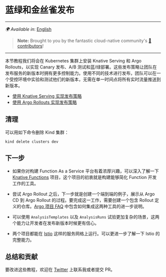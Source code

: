 # 蓝绿和金丝雀发布

---
_🌍 Available in_: [English](README.md)

> **Note:** Brought to you by the fantastic cloud-native community's [ 🌟 contributors](https://github.com/salaboy/platforms-on-k8s/graphs/contributors)!

---
本节教程我们将会在 Kubernetes 集群上安装 Knative Serving 和 Argo Rollouts，以实现 Canary 发布、A/B 测试和蓝/绿部署。这些发布策略让团队在发布服务的新版本时拥有更多控制能力。使用不同的技术进行发布，团队可以在一个受控环境中实验和测试他们的新版本，无需在单一时间点将所有实时流量推送到新版本。

- [使用 Knative Serving 实现发布策略](knative/README-zh.md)
- [使用 Argo Rollouts 实现发布策略](argo-rollouts/README-zh.md)

## 清理

可以用如下命令删除 Kind 集群：

```shell
kind delete clusters dev
```

## 下一步

- 如果你对构建 Function As a Service 平台有着浓厚兴趣，可以深入了解一下 [Knative Functions](https://knative.dev/docs/functions/) 项目，这个项目的初衷就是构建能够简化 Function 开发工作的工具。

- 尝试 Argo Rollout 之后，下一步就是创建一个端到端的例子，展示从 Argo CD 到 Argo Rollout 的过程。要完成这一工作，需要创建一个包含 Rollout 定义的仓库。[Argo 项目 FAQ](https://argo-rollouts.readthedocs.io/en/latest/FAQ/) 中包含如何集成这两种工具的进一步说明。

- 可以使用 `AnalysisTemplates` 以及 `AnalysisRuns` 试验更加复杂的场景，这两个能力让开发者在发布新版本时候更有信心。

- 两个项目都能在 [Istio](https://istio.io/) 这样的服务网格上运行。可以更进一步了解一下 Istio 的完整能力。

## 总结和贡献

要改进这些教程，欢迎在 [Twitter](https://twitter.com/salaboy) 上联系我或者提交 PR。
